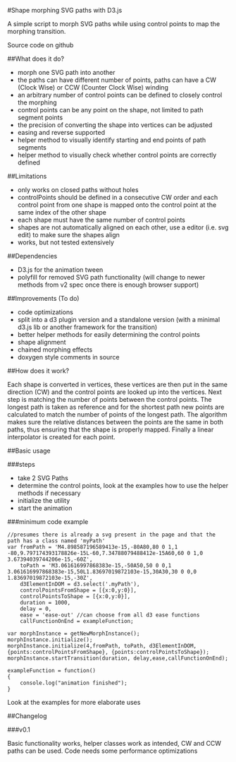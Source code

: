 #Shape morphing SVG paths with D3.js

A simple script to morph SVG paths while using control points to map the morphing transition.

Source code on github

##What does it do?

* morph one SVG path into another
* the paths can have different number of points, paths can have a CW (Clock Wise) or CCW (Counter Clock Wise) winding
* an arbitrary number of control points can be defined to closely control the morphing
* control points can be any point on the shape, not limited to path segment points
* the precision of converting the shape into vertices can be adjusted
* easing and reverse supported
* helper method to visually identify starting and end points of path segments
* helper method to visually check whether control points are correctly defined

##Limitations

* only works on closed paths without holes
* controlPoints should be defined in a consecutive CW order and each control point from one shape is mapped onto the control point at the same index of the other shape
* each shape must have the same number of control points
* shapes are not automatically aligned on each other, use a editor (i.e. svg edit) to make sure the shapes align
* works, but not tested extensively

##Dependencies

* D3.js for the animation tween
* polyfill for removed SVG path functionality (will change to newer methods from v2 spec once there is enough browser support)

##Improvements (To do)
* code optimizations
* split into a d3 plugin version and a standalone version (with a minimal d3.js lib or another framework for the transition)
* better helper methods for easily determining the control points
* shape alignment
* chained morphing effects
* doxygen style comments in source

##How does it work?

Each shape is converted in vertices, these vertices are then put in the same direction (CW) and the control points are looked up into the vertices.
Next step is matching the number of points between the control points. The longest path is taken as reference and for the shortest path new points are calculated to match the number of points of the longest path.
The algorithm makes sure the relative distances between the points are the same in both paths, thus ensuring that the shape is properly mapped. Finally a linear interpolator is created for each point.

##Basic usage

###steps
* take 2 SVG Paths
* determine the control points, look at the examples how to use the helper methods if necessary
* initialize the utility
* start the animation

###minimum code example
```
//presumes there is already a svg present in the page and that the path has a class named 'myPath'
var fromPath = 'M4.898587196589413e-15,-80A80,80 0 1,1 -80,9.797174393178826e-15L-60,7.34788079488412e-15A60,60 0 1,0 3.67394039744206e-15,-60Z',
    toPath = 'M3.061616997868383e-15,-50A50,50 0 0,1 3.061616997868383e-15,50L1.83697019872103e-15,30A30,30 0 0,0 1.83697019872103e-15,-30Z',
    d3ElementInDOM = d3.select('.myPath'),
    controlPointsFromShape = [{x:0,y:0}],
    controlPointsToShape = [{x:0,y:0}],
    duration = 1000,
    delay = 0,
    ease = 'ease-out' //can choose from all d3 ease functions
    callFunctionOnEnd = exampleFunction;

var morphInstance = getNewMorphInstance();
morphInstance.initialize();
morphInstance.initialize(4,fromPath, toPath, d3ElementInDOM, {points:controlPointsFromShape}, {points:controlPointsToShape});
morphInstance.startTransition(duration, delay,ease,callFunctionOnEnd);

exampleFunction = function()
{
    console.log("animation finished");
}
```

Look at the examples for more elaborate uses

##Changelog

###v0.1

Basic functionality works, helper classes work as intended, CW and CCW paths can be used. Code needs some performance optimizations
